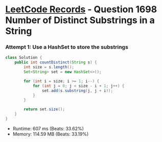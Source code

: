 # [LeetCode Records](../../README.md) - Question 1698 Number of Distinct Substrings in a String

### Attempt 1: Use a HashSet to store the substrings
```java
class Solution {
    public int countDistinct(String s) {
        int size = s.length();
        Set<String> set = new HashSet<>();

        for (int i = size; i >= 1; i--) {
            for (int j = 0; j < size - i + 1; j++) {
                set.add(s.substring(j, j + i));
            }
        }

        return set.size();
    }
}
```
- Runtime: 607 ms (Beats: 33.62%)
- Memory: 114.59 MB (Beats: 33.19%)

<br>
